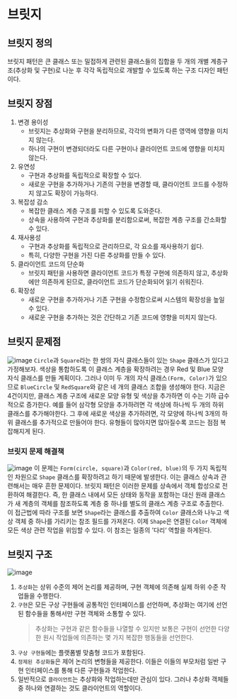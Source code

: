 # 브릿지
## 브릿지 정의
브릿지 패턴은 큰 클래스 또는 밀접하게 관련된 클래스들의 집합을 두 개의 개별 계층구조(추상화 및 구현)로 나눈 후 각각 독립적으로 개발할 수 있도록 하는 구조 디자인 패턴이다.

## 브릿지 장점
1. 변경 용이성
   - 브릿지는 추상화와 구현을 분리하므로, 각각의 변화가 다른 영역에 영향을 미치지 않는다.
   - 하나의 구현이 변경되더라도 다른 구현이나 클라이언트 코드에 영향을 미치지 않는다.
2. 유연성
   - 구현과 추상화를 독립적으로 확장할 수 있다.
   - 새로운 구현을 추가하거나 기존의 구현을 변경할 때, 클라이언트 코드를 수정하지 않고도 확장이 가능하다.
3. 복잡성 감소
   - 복잡한 클래스 계층 구조를 피할 수 있도록 도와준다.
   - 상속을 사용하여 구현과 추상화를 분리함으로써, 복잡한 계층 구조를 간소화할 수 있다.
4. 재사용성
   - 구현과 추상화를 독립적으로 관리하므로, 각 요소를 재사용하기 쉽다.
   - 특히, 다양한 구현을 가진 다른 추상화를 만들 수 있다.
5. 클라이언트 코드의 단순화
   - 브릿지 패턴을 사용하면 클라이언트 코드가 특정 구현에 의존하지 않고, 추상화에만 의존하게 된므로, 클라이언트 코드가 단순화되어 읽기 쉬워진다.
6. 확장성
   - 새로운 구현을 추가하거나 기존 구현을 수정함으로써 시스템의 확장성을 높일 수 있다.
   - 새로운 구현을 추가하는 것은 간단하고 기존 코드에 영향을 미치지 않는다.
   
## 브릿지 문제점
![image](https://github.com/backgame1312/DesignPattern/assets/127277391/54097de1-5b7d-4f7c-a77c-c356f671e0c4)
``Circle``과 ``Square``라는 한 쌍의 자식 클래스들이 있는 ``Shape`` 클래스가 있다고 가정해보자. 색상을 통합하도록 이 클래스 계층을 확장하려는 경우 Red 및 Blue 모양 자식 클래스를 만들 계획이다. 그러나 이미 두 개의 자식 클래스``(Form, Color)``가 있으므로 ``BlueCircle`` 및 ``RedSquare``와 같은 네 개의 클래스 조합을 생성해야 한다. 지금은 4건이지만, 클래스 계층 구조에 새로운 모양 유형 및 색상을 추가하면 이 수는 기하 급수적으로 증가한다. 예를 들어 삼각형 모양을 추가하려면 각 색상에 하나씩 두 개의 하위 클래스를 추가해야한다. 그 후에 새로운 색상을 추가하려면, 각 모양에 하나씩 3개의 하위 클래스를 추가적으로 만들어야 한다. 유형들이 많아지면 많아질수록 코드는 점점 복잡해지게 된다.

### 브릿지 문제 해결책
![image](https://github.com/backgame1312/DesignPattern/assets/127277391/57d248c9-e44e-4d3a-97b7-f6f6553a024f)
이 문제는 ``Form(circle, square)``과 ``Color(red, blue)``의 두 가지 독립적인 차원으로 ``Shape`` 클래스를 확장하려고 하기 때문에 발생한다. 이는 클래스 상속과 관련해서는 매우 흔한 문제이다.
브릿지 패턴은 이러한 문제를 상속에서 객체 합성으로 전환하여 해결한다. 즉, 한 클래스 내에서 모든 상태와 동작을 포함하는 대신 원래 클래스가 새 계층의 객체를 참조하도록 계층 중 하나를 별도의 클래스 계층 구조로 추출한다. 이 접근법에 따라 구조를 보면 ``Shape``라는 클래스를 추출하여 ``Color`` 클래스와 나누고 색상 객체 중 하나를 가리키는 참조 필드를 가져온다. 이제 ``Shape``은 연결된 ``Color`` 객체에 모든 색상 관련 작업을 위임할 수 있다. 이 참조는 일종의 ’다리‘ 역할을 하게된다.

## 브릿지 구조
![image](https://github.com/backgame1312/DesignPattern/assets/127277391/be6c8429-1162-4617-9fff-d4fdb0b4314e)
1. ``추상화``는 상위 수준의 제어 논리를 제공하며, 구현 객체에 의존해 실제 하위 수준 작업들을 수행한다.
2. ``구현``은 모든 구상 구현들에 공통적인 인터페이스를 선언하며, 추상화는 여기에 선언된 함수들을 통해서만 구현 객체와 소통할 수 있다.
   > 추상화는 구현과 같은 함수들을 나열할 수 있지만 보통은 구현이 선언한 다양한 원시 작업들에 의존하는 몇 가지 복잡한 행동들을 선언한다.
3. ``구상 구현들``에는 플랫폼별 맞춤형 코드가 포함된다.
4. ``정제된 추상화들``은 제어 논리의 변형들을 제공한다. 이들은 이들의 부모처럼 일반 구현 인터페이스를 통해 다른 구현들과 작업한다.
5. 일반적으로 ``클라이언트``는 추상화와 작업하는데만 관심이 있다. 그러나 추상화 객체들 중 하나와 연결하는 것도 클라이언트의 역할이다.

